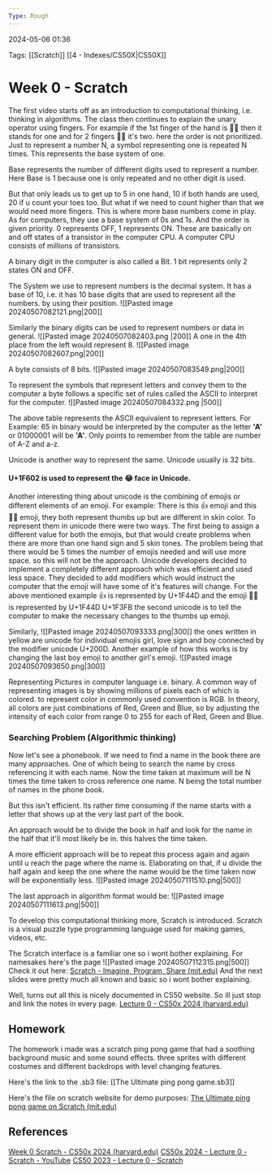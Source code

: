 ```yaml
---
Type: Rough
---
```

2024-05-06 01:36

Tags:  [[Scratch]] [[4 - Indexes/CS50X|CS50X]]


# Week 0 - Scratch

The first video starts off as an introduction to computational thinking, i.e. thinking in algorithms. 
The class then continues to explain the unary operator using fingers. For example if the 1st finger of the hand is ☝🏻 then it stands for one and for 2 fingers ✌🏻 it's two. here the order is not prioritized. Just to represent a number N, a symbol representing one is repeated N times. This represents the base system of one.

Base represents the number of different digits used to represent a number. Here Base is 1 because one is only repeated and no other digit is used. 

But that only leads us to get up to 5 in one hand, 10 if both hands are used, 20 if u count your toes too. But what if we need to count higher than that we would need more fingers. This is where more base numbers come in play. As for computers, they use a base system of 0s and 1s. And the order is given priority. 0 represents OFF, 1 represents ON. These are basically on and off states of a transistor in the computer CPU. A computer CPU consists of millions of transistors.

A binary digit in the computer is also called a Bit. 1 bit represents only 2 states ON and OFF.

The System we use to represent numbers is the decimal system. It has a base of 10, i.e. it has 10 base digits that are used to represent all the numbers. by using their position. 
![[Pasted image 20240507082121.png|200]]

Similarly the binary digits can be used to represent numbers or data in general.
![[Pasted image 20240507082403.png |200]]
A one in the 4th place from the left would represent 8.
![[Pasted image 20240507082607.png|200]]

A byte consists of 8 bits. 
![[Pasted image 20240507083549.png|200]]

To represent the symbols that represent letters and convey them to the computer a byte follows a specific set of rules called the ASCII to interpret for the computer.
![[Pasted image 20240507084332.png |500]]

The above table represents the ASCII equivalent to represent letters. For Example: 65 in binary would be interpreted by the computer as the letter **'A'** or 01000001 will be **'A'**. 
Only points to remember from the table are number of A-Z and a-z.

Unicode is another way to represent the same. Unicode usually is 32 bits.

#### U+1F602 is used to represent the 😂 face in Unicode.

Another interesting thing about unicode is the combining of emojis or different elements of an emoji. For example: There is this 👍 emoji and this 👍🏻 emoji, they both represent thumbs up but are different in skin color. To represent them in unicode there were two ways. The first being to assign a different value for both the emojis, but that would create problems when there are more than one hand sign and 5 skin tones. The problem being that there would be 5 times the number of emojis needed and will use more space. so this will not be the approach. Unicode developers decided to implement a completely different approach which was efficient and used less space. They decided to add modifiers which would instruct the computer that the emoji will have some of it's features will change.
For the above mentioned example 👍 is represented by U+1F44D and the emoji 👍🏻 is represented by U+1F44D U+1F3FB the second unicode is to tell the computer to make the necessary changes to the thumbs up emoji.

Similarly, 
![[Pasted image 20240507093333.png|300]]
the ones written in yellow are unicode for individual emojis girl, love sign and boy connected by the modifier unicode U+200D. Another example of how this works is by changing the last boy emoji to another girl's emoji.
![[Pasted image 20240507093650.png|300]]


Representing Pictures in computer language i.e. binary. A common way of representing images is by showing millions of pixels each of which is colored. to represent color in commonly used convention is RGB. In theory, all colors are just combinations of Red, Green and Blue, so by adjusting the intensity of each color from range 0 to 255 for each of Red, Green and Blue. 



### Searching Problem (Algorithmic thinking)
Now let's see a phonebook. If we need to find a name in the book there are many approaches. One of which being to search the name by cross referencing it with each name. Now the time taken at maximum will be N times the time taken to cross reference one name. N being the total number of names in the phone book.

But this isn't efficient. Its rather time consuming if the name starts with a letter that shows up at the very last part of the book.

An approach would be to divide the book in half and look for the name in the half that it'll most likely be in. this halves the time taken.

A more efficient approach will be to repeat this process again and again until u reach the page where the name is. Elaborating on that, if u divide the half again and keep the one where the name would be the time taken now will be exponentially less.
![[Pasted image 20240507111510.png|500]]

The last approach in algorithm format would be:
![[Pasted image 20240507111613.png|500]]

To develop this computational thinking more, Scratch is introduced. Scratch is a visual puzzle type programming language used for making games, videos, etc. 

The Scratch interface is a familiar one so i wont bother explaining. For namesakes here's the page
![[Pasted image 20240507112315.png|500]]
Check it out here: [Scratch - Imagine, Program, Share (mit.edu)](https://scratch.mit.edu/)
And the next slides were pretty much all known and basic so i wont bother explaining.

Well, turns out all this is nicely documented in CS50 website. So ill just stop and link the notes in every page.
[Lecture 0 - CS50x 2024 (harvard.edu)](https://cs50.harvard.edu/x/2024/notes/0/)
## Homework

The homework i made was a scratch ping pong game that had a soothing background music and some sound effects. three sprites with different costumes and different backdrops with level changing features.

Here's the link to the .sb3 file: [[The Ultimate ping pong game.sb3]]

Here's the file on scratch website for demo purposes: [The Ultimate ping pong game on Scratch (mit.edu)](https://scratch.mit.edu/projects/1011592037/)

## References

[Week 0 Scratch - CS50x 2024 (harvard.edu)](https://cs50.harvard.edu/x/2024/weeks/0/)
[CS50x 2024 - Lecture 0 - Scratch - YouTube](https://www.youtube.com/watch?v=3LPJfIKxwWc)
[CS50 2023 - Lecture 0 - Scratch](https://cdn.cs50.net/2023/fall/lectures/0/lecture0.pdf)
